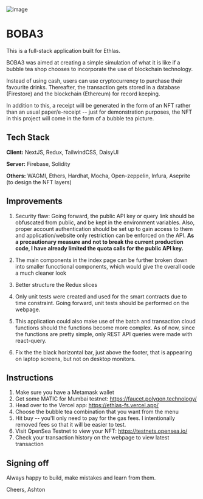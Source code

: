 
![image](https://user-images.githubusercontent.com/54927531/189728317-a4968763-6fda-4595-8d54-f1f2ac582f57.png) 

# BOBA3

This is a full-stack application built for Ethlas.

BOBA3 was aimed at creating a simple simulation of what it is like if a bubble tea shop chooses to incorporate the use of blockchain technology.

Instead of using cash, users can use cryptocurrency to purchase their favourite drinks. Thereafter, the transaction gets stored in a database (Firestore) and the blockchain (Ethereum) for record keeping.

In addition to this, a receipt will be generated in the form of an NFT rather than an usual paper/e-receipt -- just for demonstration purposes, the NFT in this project will come in the form of a bubble tea picture.

## Tech Stack

**Client:** NextJS, Redux, TailwindCSS, DaisyUI

**Server:** Firebase, Solidity

**Others:** WAGMI, Ethers, Hardhat, Mocha, Open-zeppelin, Infura, Aseprite (to design the NFT layers)


## Improvements
  
  1) Security flaw: Going forward, the public API key or query link should be obfuscated from public, and be kept in the environment variables. Also, proper account authentication should be set up to gain access to them and application/website only restriction can be enforced on the API. **As a precautionary measure and not to break the current production code, I have already limited the quota calls for the public API key.**
  
  2) The main components in the index page can be further broken down into smaller funcctional components, which would give the overall code a much cleaner look

  3) Better structure the Redux slices

  4) Only unit tests were created and used for the smart contracts due to time constraint. Going forward, unit tests should be performed on the webpage.

  5) This application could also make use of the batch and transaction cloud functions should the functions become more complex. As of now, since the functions are pretty simple, only REST API queries were made with react-query.
  
  6) Fix the the black horizontal bar, just above the footer, that is appearing on laptop screens, but not on desktop monitors.
    
## Instructions

  1) Make sure you have a Metamask wallet 
  2) Get some MATIC for Mumbai testnet: https://faucet.polygon.technology/
  3) Head over to the Vercel app: https://ethlas-fs.vercel.app/
  4) Choose the bubble tea combination that you want from the menu
  5) Hit buy -- you'll only need to pay for the gas fees. I intentionally removed fees so that it will be easier to test.
  6) Visit OpenSea Testnet to view your NFT: https://testnets.opensea.io/
  7) Check your transaction history on the webpage to view latest transaction


## Signing off

Always happy to build, make mistakes and learn from them.

Cheers,
Ashton
 
 
 

